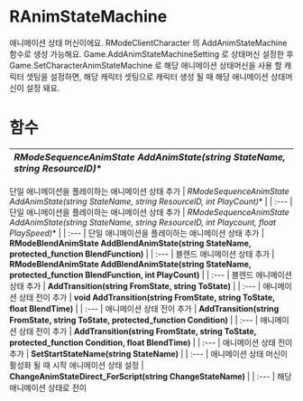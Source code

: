 # **RAnimStateMachine**

애니메이션 상태 머신이에요. RModeClientCharacter 의 AddAnimStateMachine 함수로 생성 가능해요. 
Game.AddAnimStateMachineSetting 로 상태머신 설정한 후 Game.SetCharacterAnimStateMachine 로 해당 애니메이션 상태머신을 
사용 할 캐릭터 셋팅을 설정하면, 해당 캐릭터 셋팅으로 캐릭터 생성 될 때 해당 애니메이션 상태머신이 설정 돼요. 
# **함수**

| **RModeSequenceAnimState* AddAnimState(string StateName, string ResourceID)** |
| :--- |
단일 애니메이션을 플레이하는 애니메이션 상태 추가 
| **RModeSequenceAnimState* AddAnimState(string StateName, string ResourceID, int PlayCount)** |
| :--- |
단일 애니메이션을 플레이하는 애니메이션 상태 추가 
| **RModeSequenceAnimState* AddAnimState(string StateName, string ResourceID, int Playcount, float PlaySpeed)** |
| :--- |
단일 애니메이션을 플레이하는 애니메이션 상태 추가 
| **RModeBlendAnimState AddBlendAnimState(string StateName, protected_function BlendFunction)** |
| :--- |
블렌드 애니메이션 상태 추가 
| **RModeBlendAnimState AddBlendAnimState(string StateName, protected_function BlendFunction, int PlayCount)** |
| :--- |
블렌드 애니메이션 상태 추가 
| **AddTransition(string FromState, string ToState)** |
| :--- |
애니메이션 상태 전이 추가 
| **void AddTransition(string FromState, string ToState, float BlendTime)** |
| :--- |
애니메이션 상태 전이 추가 
| **AddTransition(string FromState, string ToState, protected_function Condition)** |
| :--- |
애니메이션 상태 전이 추가 
| **AddTransition(string FromState, string ToState, protected_function Condition, float BlendTime)** |
| :--- |
애니메이션 상태 전이 추가 
| **SetStartStateName(string StateName)** |
| :--- |
애니메이션 상태 머신이 활성화 될 때 시작 애니메이션 상태 설정 
| **ChangeAnimStateDirect_ForScript(string ChangeStateName)** |
| :--- |
해당 애니메이션 상태로 전이 
